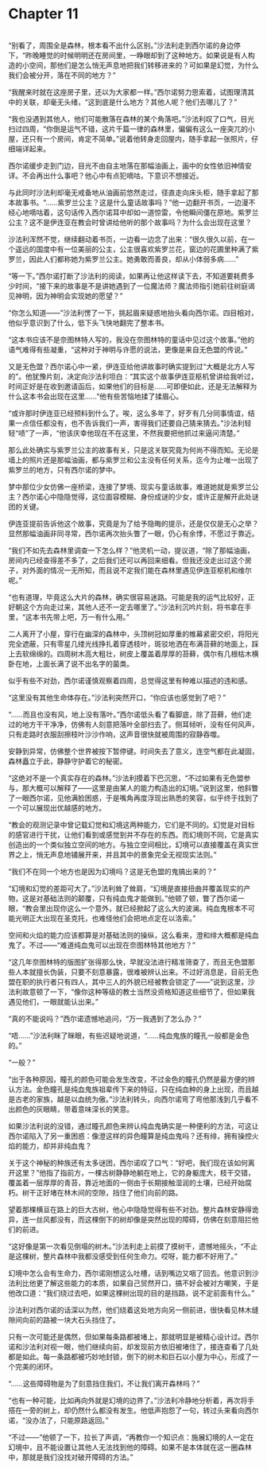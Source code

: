 # Chapter 11

<br>
“别看了，周围全是森林，根本看不出什么区别。”沙法利走到西尔诺的身边停下，“昨晚睡觉的时候明明还在房间里，一睁眼却到了这种地方。如果说是有人构造的小空间，那他们是怎么悄无声息地把我们转移进来的？可如果是幻觉，为什么我们会被分开，落在不同的地方？”

“我醒来时就在这座房子里，还以为大家都一样。”西尔诺努力思索着，试图理清其中的关联，却毫无头绪，“这到底是什么地方？其他人呢？他们去哪儿了？”

“我也没遇到其他人，他们可能散落在森林的某个角落吧。”沙法利叹了口气，目光扫过四周，“你倒是运气不错，这片千篇一律的森林里，偏偏有这么一座突兀的小屋，还只有一个房间，肯定不简单。”说着他转身走回屋内，随手拿起一张照片，仔细端详起来。

西尔诺缓步走到门边，目光不由自主地落在那幅油画上，画中的女性依旧神情安详。不会再出什么事吧？他心中有点犯嘀咕，下意识不想接近。

与此同时沙法利却毫无戒备地从油画前悠然走过，径直走向床头柜，随手拿起了那本故事书。“……紫罗兰公主？这是什么童话故事吗？”他一边翻开书页，一边漫不经心地嘀咕着，这句话传入西尔诺耳中却如一道惊雷，令他瞬间僵在原地。紫罗兰公主？这不是伊连亚在教会时曾讲给他听的那个故事吗？为什么会出现在这里？

沙法利浑然不觉，继续翻动着书页，一边看一边念了出来：“很久很久以前，在一个遥远的国度中有一位美丽的公主，公主很喜欢紫罗兰花，窗边的花圃里种满了紫罗兰，因此人们都称她为紫罗兰公主。她勇敢而善良，却从小体弱多病……”

“等一下。”西尔诺打断了沙法利的阅读，如果再让他这样读下去，不知道要耗费多少时间，“接下来的故事是不是讲她遇到了一位魔法师？魔法师指引她前往树庭谒见神明，因为神明会实现她的愿望？”

“你怎么知道——”沙法利愣了一下，挑起眉来疑惑地抬头看向西尔诺。四目相对，他似乎意识到了什么，低下头飞快地翻完了整本书。

“这本书应该不是奈图林特人写的，我没在奈图林特的童话中见过这个故事。”他的语气难得有些凝重，“这种对于神明与许愿的说法，更像是来自无色盟的传说。”

又是无色盟？西尔诺心中一紧，伊连亚给他讲故事时确实提到过“大概是北方人写的”。他犹豫片刻，决定向沙法利坦白：“其实这个故事伊连亚枢机曾讲给我听过，时间正好是在收到邀请函后，如果他们的目标是……可即便如此，还是无法解释为什么这本书会出现在这里……”他有些苦恼地揉了揉眉心。

“或许那时伊连亚已经预料到什么了。唉，这么多年了，好歹有几分同事情谊，结果一点信任都没有，也不告诉我们一声，害得我们还要自己猜来猜去。”沙法利轻轻“啧”了一声，“他该庆幸他现在不在这里，不然我要把他抓过来逼问清楚。”

那么此处确实与紫罗兰公主的故事有关，只是这关联究竟为何尚不得而知。无论是墙上的照片还是那幅油画，都与紫罗兰和公主没有任何关系，迄今为止唯一出现了紫罗兰的地方，只有西尔诺的梦中。

梦中那位少女仿佛一座桥梁，连接了梦境、现实与童话故事，难道她就是紫罗兰公主？西尔诺心中隐隐觉得，这位面容模糊、身份成谜的少女，或许正是解开此处谜团的关键。

伊连亚提前告诉他这个故事，究竟是为了给予隐晦的提示，还是仅仅是无心之举？显然那幅油画非同寻常，西尔诺再次抬头瞥了一眼，仍心有余悸，不愿过于靠近。

“我们不如先去森林里调查一下怎么样？”他灵机一动，提议道，“除了那幅油画，房间内已经查得差不多了，之后我们还可以再回来细看。但我还没走出过这个房子，对外面的情况一无所知，而且说不定我们能在森林里遇见伊连亚枢机和维尔呢。”

“也有道理，毕竟这么大片的森林，确实很容易迷路。可能是我的运气比较好，正好朝这个方向走过来，其他人还不一定去哪里了。”沙法利沉吟片刻，将书拿在手里，“这本书先带上吧，万一有什么用。”

二人离开了小屋，穿行在幽深的森林中，头顶树冠如厚重的帷幕紧密交织，将阳光完全遮蔽，只有零星几缕光线挣扎着穿透枝叶，斑驳地洒在布满苔藓的地面上，踩上去软绵绵的。四周树木高大粗壮，树皮上覆盖着厚厚的苔藓，偶尔有几根枯木横卧在地，上面长满了说不出名字的菌类。

似乎有些不对劲，西尔诺谨慎观察着四周，总觉得这里有种难以描述的违和感。

“这里没有其他生命体存在。”沙法利突然开口，“你应该也感觉到了吧？”

“……而且也没有风，地上没有落叶。”西尔诺低头看了看脚底，除了苔藓，他们走过的地方干干净净，仿佛有人刻意把落叶全部扫去了。侧耳倾听，没有任何风声，只有走路时衣服刮擦枝叶沙沙作响，这声音很快就被周围的寂静吞噬。

安静到异常，仿佛整个世界被按下暂停键。时间失去了意义，连空气都在此凝固，森林矗立于此，静静守护着它的秘密。

“这绝对不是一个真实存在的森林。”沙法利摸着下巴沉思，“不过如果有无色盟参与，那大概可以解释了——这里是由某人的能力构造出的幻境。”说到这里，他斜瞥了一眼西尔诺，见他满脸困惑，于是嘴角再度浮现出熟悉的笑容，似乎终于找到了一个可以展现出优越感的地方。

“教会的观测记录中曾记载幻觉和幻境这两种能力，它们是不同的。幻觉是对目标的感官进行干扰，让他们看到或感觉到并不存在的东西。而幻境则不同，它是真实创造出的一个类似独立空间的地方。与独立空间相比，幻境可以直接覆盖在真实世界之上，悄无声息地铺展开来，并且其中的景象完全无视现实法则。”

“我们不在同一个地方也是因为幻境吗？这是无色盟的鬼搞出来的？”

“幻境和幻觉的差距可大了。”沙法利耸了耸肩，“幻境是直接扭曲并覆盖现实的产物，这是对基础法则的颠覆，只有纯血鬼才能做到。”他顿了顿，瞥了西尔诺一眼，“教会里出现你这么一个意外，就已经掀起了这么大的波澜。纯血鬼根本不可能光明正大出现在圣克托，也难怪他们会把地点定在以洛索。”

空间和火焰的能力应该都算是对基础法则的操纵，这么看来，澄和绯大概都是纯血鬼了。不过——“难道纯血鬼可以出现在奈图林特其他地方？”

“这几年奈图林特的版图扩张得那么快，早就没法进行精准筛查了，而且无色盟那些人本就擅长伪装，只要不刻意暴露，很难被辨认出来。不过好消息是，目前无色盟在职的执行者只有四人，其中三人的外貌已经被教会锁定了——”说到这里，沙法利故意顿了一下，“像你这种等级的教士当然没资格知道这些细节了，但如果我遇见他们，一眼就能认出来。”

“真的不能说吗？”西尔诺遗憾地追问，“万一我遇到了怎么办？”

“唔……”沙法利眯了眯眼，有些迟疑地说道，“……纯血鬼族的瞳孔一般都是金色的。”

“一般？”

“出于各种原因，瞳孔的颜色可能会发生改变，不过金色的瞳孔仍然是最方便的辨认方法。金色瞳孔是纯血鬼族祖辈传下来的特征，只在纯血种的身上出现，而且越是古老的家族，越是以血统为傲。”沙法利转头，向西尔诺弯了弯他那浅到几乎看不出颜色的灰眼睛，带着意味深长的笑意。

如果沙法利说的没错，通过瞳孔颜色来辨认纯血鬼确实是一种便利的方法，可这让西尔诺陷入了另一重困惑：像澄这样的异色瞳算是纯血鬼吗？还有绯，拥有操控火焰的能力，却并非纯血鬼？

关于这个神秘的种族还有太多谜团，西尔诺叹了口气：“好吧，我们现在该如何离开这里？”他指了指前方，一棵古树静静地躺在地上，它的身躯庞大，枝干交错，覆盖着一层厚厚的青苔，靠近地面的一侧由于长期接触湿润的土壤，已经开始腐朽。树干正好堵在林木间的空隙，挡住了他们向前的路。

望着那棵横亘在路上的巨大古树，他心中隐隐觉得有些不对劲。整片森林安静得诡异，连一丝风都没有，而这棵倒下的树却像是突然出现的障碍，仿佛在刻意阻拦他们的前进。

“这好像是第一次看见倒塌的树木。”沙法利走上前摸了摸树干，遗憾地摇头，“不止是这棵树，整片森林中我都没感受到任何生命力。哎呀，能力都不好用了。”

幻境中怎么会有生命力，西尔诺刚想这么吐槽，话到嘴边又咽了回去。他意识到沙法利比他更了解这些能力的本质，如果自己贸然开口，搞不好会被对方嘲笑，于是他改口道：“我们绕过去吧，如果这棵树出现的目的是挡路，说不定前面有什么。”

沙法利对西尔诺的话深以为然，他们绕着这处地方向另一侧前进，很快看见林木缝隙间向前的路被一块大石头挡住了。

只有一次可能还是偶然，但如果每条路都被堵上，那就明显是被精心设计过。西尔诺和沙法利对视一眼，他们继续向前，却发现前方依旧被堵住了，接连查看了几处都是如此。每一条路都被巧妙地封锁，倒下的树木和巨石以小屋为中心，形成了一个完美的闭环。

“……这些障碍物是为了刻意挡住我们，不让我们离开森林吗？”

“也有一种可能，比如再向外就是幻境的边界了。”沙法利冷静地分析着，再次将手搭在一旁的树上，却仍然什么都没有发生。他低声抱怨了一句，转过头来看向西尔诺，“没办法了，只能原路返回。”

“不过——”他顿了一下，拉长了声调，“再教你一个知识点：施展幻境的人一定在幻境中，且不能设置让其他人无法找到他的障碍。如果不是本体就在这一圈森林中，那就是我们没找对破开障碍的方法。”
